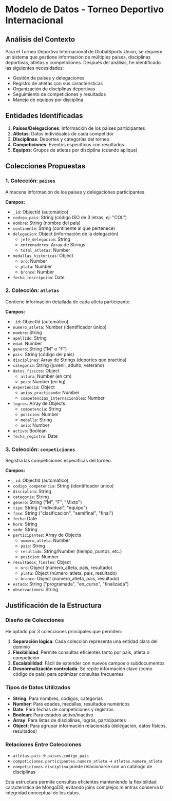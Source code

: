 # Modelo de Datos - Torneo Deportivo Internacional

## Análisis del Contexto

Para el Torneo Deportivo Internacional de GlobalSports Union, se requiere un sistema que gestione información de múltiples países, disciplinas deportivas, atletas y competiciones. Después del análisis, he identificado las siguientes necesidades: 

- Gestión de países y delegaciones
- Registro de atletas con sus características
- Organización de disciplinas deportivas
- Seguimiento de competiciones y resultados
- Manejo de equipos por disciplina

## Entidades Identificadas

1. **Países/Delegaciones**: Información de los países participantes
2. **Atletas**: Datos individuales de cada competidor
3. **Disciplinas**: Deportes y categorías del torneo
4. **Competiciones**: Eventos específicos con resultados
5. **Equipos**: Grupos de atletas por disciplina (cuando aplique)

## Colecciones Propuestas

### 1. Colección: `paises`
Almacena información de los países y delegaciones participantes.

**Campos:**
- `_id`: ObjectId (automático)
- `codigo_pais`: String (código ISO de 3 letras, ej: "COL")
- `nombre`: String (nombre del país)
- `continente`: String (continente al que pertenece)
- `delegacion`: Object (información de la delegación)
  - `jefe_delegacion`: String
  - `entrenadores`: Array de Strings
  - `total_atletas`: Number
- `medallas_historicas`: Object
  - `oro`: Number
  - `plata`: Number
  - `bronce`: Number
- `fecha_inscripcion`: Date

### 2. Colección: `atletas`
Contiene información detallada de cada atleta participante.

**Campos:**
- `_id`: ObjectId (automático)
- `numero_atleta`: Number (identificador único)
- `nombre`: String
- `apellido`: String
- `edad`: Number
- `genero`: String ("M" o "F")
- `pais`: String (código del país)
- `disciplinas`: Array de Strings (deportes que practica)
- `categoria`: String (juvenil, adulto, veterano)
- `datos_fisicos`: Object
  - `altura`: Number (en cm)
  - `peso`: Number (en kg)
- `experiencia`: Object
  - `anios_practicando`: Number
  - `competencias_internacionales`: Number
- `logros`: Array de Objects
  - `competencia`: String
  - `posicion`: Number
  - `medalla`: String
  - `anio`: Number
- `activo`: Boolean
- `fecha_registro`: Date

### 3. Colección: `competiciones`
Registra las competiciones específicas del torneo.

**Campos:**
- `_id`: ObjectId (automático)
- `codigo_competencia`: String (identificador único)
- `disciplina`: String
- `categoria`: String
- `genero`: String ("M", "F", "Mixto")
- `tipo`: String ("individual", "equipo")
- `fase`: String ("clasificacion", "semifinal", "final")
- `fecha`: Date
- `hora`: String
- `sede`: String
- `participantes`: Array de Objects
  - `numero_atleta`: Number
  - `pais`: String
  - `resultado`: String/Number (tiempo, puntos, etc.)
  - `posicion`: Number
- `resultados_finales`: Object
  - `oro`: Object (número_atleta, pais, resultado)
  - `plata`: Object (número_atleta, pais, resultado)
  - `bronce`: Object (número_atleta, pais, resultado)
- `estado`: String ("programada", "en_curso", "finalizada")
- `observaciones`: String

## Justificación de la Estructura

### Diseño de Colecciones
He optado por 3 colecciones principales que permiten:

1. **Separación lógica**: Cada colección representa una entidad clara del dominio
2. **Flexibilidad**: Permite consultas eficientes tanto por país, atleta o competición
3. **Escalabilidad**: Fácil de extender con nuevos campos o subdocumentos
4. **Desnormalización controlada**: Se repite información clave (como código de país) para optimizar consultas frecuentes

### Tipos de Datos Utilizados
- **String**: Para nombres, códigos, categorías
- **Number**: Para edades, medallas, resultados numéricos
- **Date**: Para fechas de competiciones y registros
- **Boolean**: Para estados activo/inactivo
- **Array**: Para listas de disciplinas, logros, participantes
- **Object**: Para agrupar información relacionada (delegación, datos físicos, resultados)

### Relaciones Entre Colecciones
- `atletas.pais` → `paises.codigo_pais`
- `competiciones.participantes.numero_atleta` → `atletas.numero_atleta`
- `competiciones.disciplina` puede relacionarse con un catálogo de disciplinas

Esta estructura permite consultas eficientes manteniendo la flexibilidad característica de MongoDB, evitando joins complejos mientras conserva la integridad conceptual de los datos.